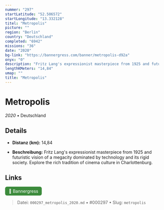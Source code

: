 ```yaml
---
nummer: "297"
startLatitude: "52.506572"
startLongitude: "13.332128"
titel: "Metropolis"
picture: ""
region: "Berlin"
country: "Deutschland"
completed: "6942"
missions: "36"
date: "2020"
bg-link: "https://bannergress.com/banner/metropolis-d92a"
onyx: "0"
description: "Fritz Lang's expressionist masterpiece from 1925 and futuristic vision of a megacity dominated by technology and its rigid society. Explore the rich tradition of cinema culture in Charlottenburg."
lengthKMeters: "14,84"
umap: ""
title: "Metropolis"
---
```

# Metropolis

*2020* • Deutschland



## Details
- **Distanz (km):** 14,84



- **Beschreibung:** Fritz Lang's expressionist masterpiece from 1925 and futuristic vision of a megacity dominated by technology and its rigid society. Explore the rich tradition of cinema culture in Charlottenburg.


## Links
<div style="margin-top: 0.5em;">
<a href="https://bannergress.com/banner/metropolis-d92a" target="_blank" style="display:inline-block;margin-right:8px;padding:6px 12px;background-color:#3c8b3c;color:white;text-decoration:none;border-radius:6px;">🔗 Bannergress</a>

</div>


> Datei: `000297_metropolis_2020.md` • #000297 • Slug: `metropolis`
